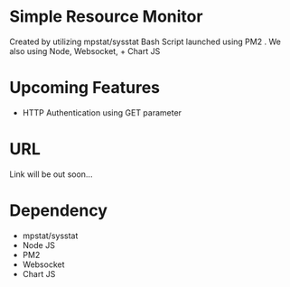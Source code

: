 # Simple Resource Monitor
Created by utilizing mpstat/sysstat Bash Script launched using PM2 . We also using Node, Websocket, + Chart JS

# Upcoming Features
- HTTP Authentication using GET parameter

# URL
Link will be out soon...

# Dependency
- mpstat/sysstat
- Node JS
- PM2
- Websocket
- Chart JS
